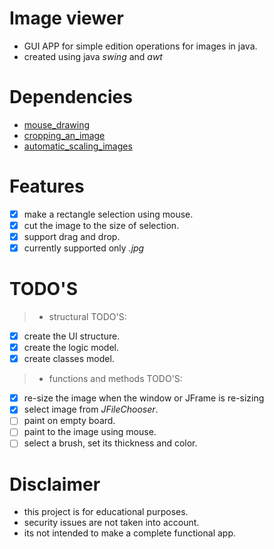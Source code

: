 # Image viewer
- GUI APP for simple edition operations for images in java.
- created using java *swing* and *awt*

# Dependencies
- [mouse_drawing](http://www.java2s.com/Tutorials/Java/Graphics_How_to/Screen/Screen_shoot_capture_and_select_an_area_to_cut_with_mouse.htm)
- [cropping_an_image](https://copyprogramming.com/howto/how-do-i-crop-an-image-in-java)
- [automatic_scaling_images](https://www.codejava.net/java-se/graphics/drawing-an-image-with-automatic-scaling)

# Features
- [x] make a rectangle selection using mouse.
- [x] cut the image to the size of selection.
- [x] support drag and drop.
- [x] currently supported only *.jpg*

# TODO'S
>- structural TODO'S:
- [x] create the UI structure.
- [x] create the logic model.
- [x] create classes model.
>- functions and methods TODO'S:
- [x] re-size the image when the window or JFrame is re-sizing
- [x] select image from *JFileChooser*.
- [ ] paint on empty board.
- [ ] paint to the image using mouse.
- [ ] select a brush, set its thickness and color.

# Disclaimer
- this project is for educational purposes.
- security issues are not taken into account.
- its not intended to make a complete functional app.
